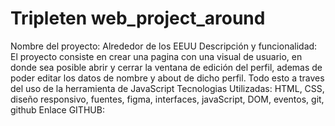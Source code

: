# Tripleten web_project_around

Nombre del proyecto:
Alrededor de los EEUU
Descripción y funcionalidad:
El proyecto consiste en crear una pagina con una visual de usuario, en donde sea posible abrir y cerrar la ventana de edición del perfil, ademas de poder editar los datos de nombre y about de dicho perfil. Todo esto a traves del uso de la herramienta de JavaScript
Tecnologias Utilizadas:
HTML, CSS, diseño responsivo, fuentes, figma, interfaces, javaScript, DOM, eventos, git, github
Enlace GITHUB:
